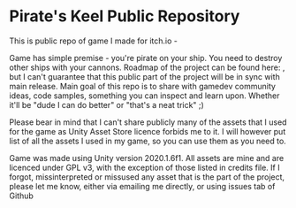 # Pirate's Keel Public Repository

This is public repo of game I made for itch.io - 

Game has simple premise - you're pirate on your ship. You need to destroy other ships with your cannons. Roadmap of the project can be found here:   , but I can't guarantee that this public part of the project will be in sync with main release. 
Main goal of this repo is to share with gamedev community ideas, code samples, something you can inspect and learn upon. Whether it'll be "dude I can do better" or "that's a neat trick" ;)

Please bear in mind that I can't share publicly many of the assets that I used for the game as Unity Asset Store licence forbids me to it. I will however put list of all the assets I used in my game, so you can use them as you need to. 

Game was made using Unity version 2020.1.6f1. All assets are mine and are licenced under GPL v3, with the exception of those listed in credits file. If I forgot, missinterpreted or missused any asset that is the part of the project, please let me know, either via emailing me directly, or using issues tab of Github 
